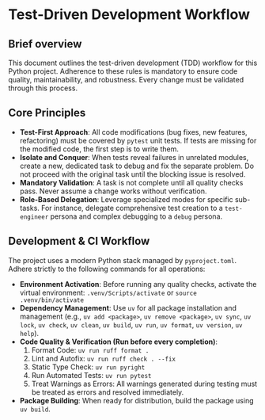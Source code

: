 # Test-Driven Development Workflow

## Brief overview

This document outlines the test-driven development (TDD) workflow for this Python project. Adherence to these rules is mandatory to ensure code quality, maintainability, and robustness. Every change must be validated through this process.

## Core Principles

- **Test-First Approach**: All code modifications (bug fixes, new features, refactoring) must be covered by `pytest` unit tests. If tests are missing for the modified code, the first step is to write them.
- **Isolate and Conquer**: When tests reveal failures in unrelated modules, create a new, dedicated task to debug and fix the separate problem. Do not proceed with the original task until the blocking issue is resolved.
- **Mandatory Validation**: A task is not complete until all quality checks pass. Never assume a change works without verification.
- **Role-Based Delegation**: Leverage specialized modes for specific sub-tasks. For instance, delegate comprehensive test creation to a `test-engineer` persona and complex debugging to a `debug` persona.

## Development & CI Workflow

The project uses a modern Python stack managed by `pyproject.toml`. Adhere strictly to the following commands for all operations:

- **Environment Activation**: Before running any quality checks, activate the virtual environment: `.venv/Scripts/activate` or `source .venv/bin/activate`
- **Dependency Management**: Use `uv` for all package installation and management (e.g., `uv add <package>`, `uv remove <package>`, `uv sync`, `uv lock`, `uv check`, `uv clean`, `uv build`, `uv run`, `uv format`, `uv version`, `uv help`).
- **Code Quality & Verification (Run before every completion)**:
    1. Format Code: `uv run ruff format .`
    2. Lint and Autofix: `uv run ruff check . --fix`
    3. Static Type Check: `uv run pyright`
    4. Run Automated Tests: `uv run pytest`
    5. Treat Warnings as Errors: All warnings generated during testing must be treated as errors and resolved immediately.
- **Package Building**: When ready for distribution, build the package using `uv build`.

